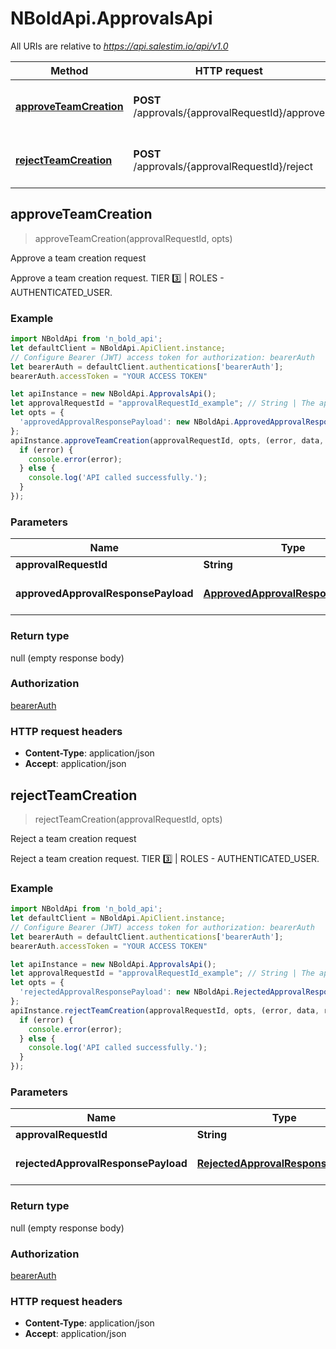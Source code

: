 # NBoldApi.ApprovalsApi

All URIs are relative to *https://api.salestim.io/api/v1.0*

Method | HTTP request | Description
------------- | ------------- | -------------
[**approveTeamCreation**](ApprovalsApi.md#approveTeamCreation) | **POST** /approvals/{approvalRequestId}/approve | Approve a team creation request
[**rejectTeamCreation**](ApprovalsApi.md#rejectTeamCreation) | **POST** /approvals/{approvalRequestId}/reject | Reject a team creation request



## approveTeamCreation

> approveTeamCreation(approvalRequestId, opts)

Approve a team creation request

Approve a team creation request. TIER 3️⃣ | ROLES - AUTHENTICATED_USER.

### Example

```javascript
import NBoldApi from 'n_bold_api';
let defaultClient = NBoldApi.ApiClient.instance;
// Configure Bearer (JWT) access token for authorization: bearerAuth
let bearerAuth = defaultClient.authentications['bearerAuth'];
bearerAuth.accessToken = "YOUR ACCESS TOKEN"

let apiInstance = new NBoldApi.ApprovalsApi();
let approvalRequestId = "approvalRequestId_example"; // String | The approval request ID.
let opts = {
  'approvedApprovalResponsePayload': new NBoldApi.ApprovedApprovalResponsePayload() // ApprovedApprovalResponsePayload | An ApprovedApprovalResponsePayload object.
};
apiInstance.approveTeamCreation(approvalRequestId, opts, (error, data, response) => {
  if (error) {
    console.error(error);
  } else {
    console.log('API called successfully.');
  }
});
```

### Parameters


Name | Type | Description  | Notes
------------- | ------------- | ------------- | -------------
 **approvalRequestId** | **String**| The approval request ID. | 
 **approvedApprovalResponsePayload** | [**ApprovedApprovalResponsePayload**](ApprovedApprovalResponsePayload.md)| An ApprovedApprovalResponsePayload object. | [optional] 

### Return type

null (empty response body)

### Authorization

[bearerAuth](../README.md#bearerAuth)

### HTTP request headers

- **Content-Type**: application/json
- **Accept**: application/json


## rejectTeamCreation

> rejectTeamCreation(approvalRequestId, opts)

Reject a team creation request

Reject a team creation request. TIER 3️⃣ | ROLES - AUTHENTICATED_USER.

### Example

```javascript
import NBoldApi from 'n_bold_api';
let defaultClient = NBoldApi.ApiClient.instance;
// Configure Bearer (JWT) access token for authorization: bearerAuth
let bearerAuth = defaultClient.authentications['bearerAuth'];
bearerAuth.accessToken = "YOUR ACCESS TOKEN"

let apiInstance = new NBoldApi.ApprovalsApi();
let approvalRequestId = "approvalRequestId_example"; // String | The approval request ID.
let opts = {
  'rejectedApprovalResponsePayload': new NBoldApi.RejectedApprovalResponsePayload() // RejectedApprovalResponsePayload | An RejectedApprovalResponsePayload object.
};
apiInstance.rejectTeamCreation(approvalRequestId, opts, (error, data, response) => {
  if (error) {
    console.error(error);
  } else {
    console.log('API called successfully.');
  }
});
```

### Parameters


Name | Type | Description  | Notes
------------- | ------------- | ------------- | -------------
 **approvalRequestId** | **String**| The approval request ID. | 
 **rejectedApprovalResponsePayload** | [**RejectedApprovalResponsePayload**](RejectedApprovalResponsePayload.md)| An RejectedApprovalResponsePayload object. | [optional] 

### Return type

null (empty response body)

### Authorization

[bearerAuth](../README.md#bearerAuth)

### HTTP request headers

- **Content-Type**: application/json
- **Accept**: application/json

